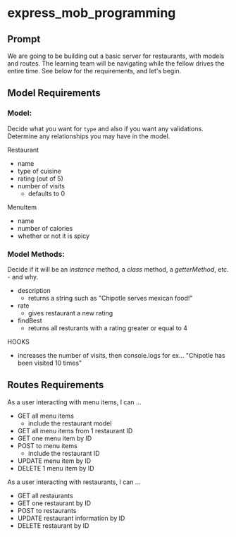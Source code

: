 # express_mob_programming

## Prompt
We are going to be building out a basic server for restaurants, with models and routes. The learning team will be navigating while the fellow drives the entire time.
See below for the requirements, and let's begin.

## Model Requirements

### Model:

Decide what you want for `type` and also if you want any validations. Determine any relationships you may have in the model.

Restaurant
- name
- type of cuisine
- rating (out of 5)
- number of visits
  - defaults to 0

MenuItem
- name
- number of calories
- whether or not it is spicy

### Model Methods:

Decide if it will be an *instance* method, a *class* method, a *getterMethod*, etc. - and why.

- description
  - returns a string such as "Chipotle serves mexican food!"
- rate
  - gives restaurant a new rating
- findBest
  - returns all resturants with a rating greater or equal to 4

HOOKS
- increases the number of visits, then console.logs for ex... "Chipotle has been visited 10 times"

## Routes Requirements
As a user interacting with menu items, I can ...
- GET all menu items
  - include the restaurant model
- GET all menu items from 1 restaurant ID
- GET one menu item by ID
- POST to menu items
  - include the restaurant ID
- UPDATE menu item by ID
- DELETE 1 menu item by ID

As a user interacting with restaurants, I can ...
- GET all restaurants
- GET one restaurant by ID
- POST to restaurants
- UPDATE restaurant information by ID
- DELETE restaurant by ID
